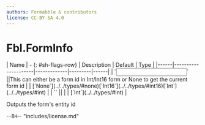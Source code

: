 ```yaml
---
authors: Formabble & contributors
license: CC-BY-SA-4.0
---
```



# Fbl.FormInfo

<div class="sh-parameters" markdown="1">
| Name | - {: #sh-flags-row} | Description | Default | Type |
|------|---------------------|-------------|---------|------|
| `<input>` ||This can either be a form id in Int/Int16 form or None to get the current form id | | [`None`](../../types/#none)[`Int16`](../../types/#int16)[`Int`](../../types/#int) |
| `<output>` || | | [`Int`](../../types/#int) |

</div>

Outputs the form's entity id

--8<-- "includes/license.md"

